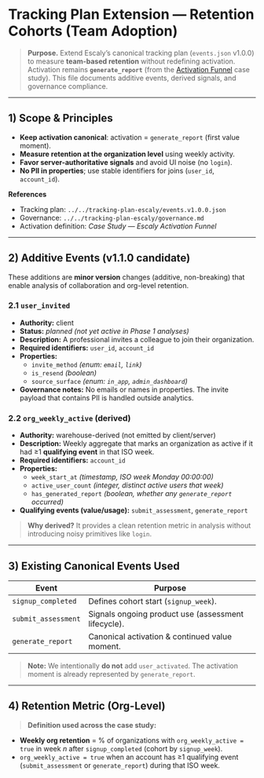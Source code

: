 # Tracking Plan Extension — Retention Cohorts (Team Adoption)

> **Purpose.** Extend Escaly’s canonical tracking plan (`events.json` v1.0.0) to measure **team-based retention** without redefining activation. Activation remains **`generate_report`** (from the [Activation Funnel](../escaly-activation-funnel/README.md) case study). This file documents additive events, derived signals, and governance compliance.

---

## 1) Scope & Principles
- **Keep activation canonical**: activation = `generate_report` (first value moment).
- **Measure retention at the organization level** using weekly activity.
- **Favor server-authoritative signals** and avoid UI noise (no `login`).
- **No PII in properties**; use stable identifiers for joins (`user_id`, `account_id`).

**References**
- Tracking plan: `../../tracking-plan-escaly/events.v1.0.0.json`
- Governance: `../../tracking-plan-escaly/governance.md`
- Activation definition: *Case Study — Escaly Activation Funnel*

---

## 2) Additive Events (v1.1.0 candidate)

These additions are **minor version** changes (additive, non-breaking) that enable analysis of collaboration and org-level retention.

### 2.1 `user_invited`
- **Authority:** client
- **Status:** *planned (not yet active in Phase 1 analyses)*
- **Description:** A professional invites a colleague to join their organization.
- **Required identifiers:** `user_id`, `account_id`
- **Properties:**
  - `invite_method` *(enum: `email`, `link`)*
  - `is_resend` *(boolean)*
  - `source_surface` *(enum: `in_app`, `admin_dashboard`)*
- **Governance notes:** No emails or names in properties. The invite payload that contains PII is handled outside analytics.

### 2.2 `org_weekly_active` (derived)
- **Authority:** warehouse-derived (not emitted by client/server)
- **Description:** Weekly aggregate that marks an organization as active if it had ≥1 **qualifying event** in that ISO week.
- **Required identifiers:** `account_id`
- **Properties:**
  - `week_start_at` *(timestamp, ISO week Monday 00:00:00)*
  - `active_user_count` *(integer, distinct active users that week)*
  - `has_generated_report` *(boolean, whether any `generate_report` occurred)*
- **Qualifying events (value/usage):** `submit_assessment`, `generate_report`

> **Why derived?** It provides a clean retention metric in analysis without introducing noisy primitives like `login`.

---

## 3) Existing Canonical Events Used
| Event               | Purpose |
|---------------------|---------|
| `signup_completed`  | Defines cohort start (`signup_week`). |
| `submit_assessment` | Signals ongoing product use (assessment lifecycle). |
| `generate_report`   | Canonical activation & continued value moment. |

> **Note:** We intentionally **do not** add `user_activated`. The activation moment is already represented by `generate_report`.

---

## 4) Retention Metric (Org-Level)
> **Definition used across the case study:**
- **Weekly org retention** = % of organizations with `org_weekly_active = true` in week *n* after `signup_completed` (cohort by `signup_week`).
- `org_weekly_active = true` when an account has ≥1 qualifying event (`submit_assessment` or `generate_report`) during that ISO week.
